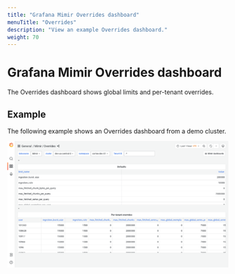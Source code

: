```yaml
---
title: "Grafana Mimir Overrides dashboard"
menuTitle: "Overrides"
description: "View an example Overrides dashboard."
weight: 70
---
```


# Grafana Mimir Overrides dashboard

The Overrides dashboard shows global limits and per-tenant overrides.

## Example

The following example shows an Overrides dashboard from a demo cluster.

![Grafana Mimir overrides dashboard](mimir-overrides.png)

